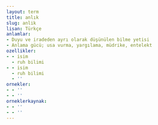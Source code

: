 ```yaml
---
layout: term
title: anlık
slug: anlik
lisan: Türkçe
anlamlar:
- Duyu ve iradeden ayrı olarak düşünülen bilme yetisi
- Anlama gücü; usa vurma, yargılama, müdrike, entelekt
ozellikler:
- - isim
  - ruh bilimi
- - isim
  - ruh bilimi
  - ''
ornekler:
- - ''
- - ''
orneklerkaynak:
- - ''
- - ''
---
```

